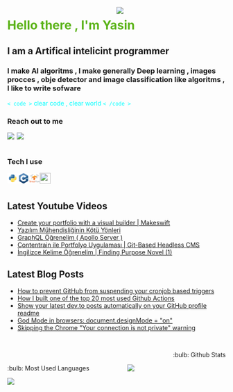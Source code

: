 <img
    position="right"
    src="https://dms.licdn.com/playlist/C4E05AQE0X_d38wVSeA/mp4-720p-30fp-crf28/0/1648845168032?e=1664550000&v=beta&t=w0-RakYixH1gMpou_CSk8PCyMEvC59Hk5ESIC2a1P5s"
    preload="auto"
    width="50%"
    heigth="200"
    align="right">
  </img>

<h1 style="font-weight: bold;"><font color="#5BB318"> Hello there , I'm Yasin </font></h1>

##  I am  a Artifical intelicint programmer

### I make AI algoritms , I make generally Deep learning , images procces , obje detector and image classification like algoritms , I like to write sofware

<font color="aqua"> `< code >`  clear code , clear world `< /code >` </font>

### Reach out to me


[<img  width="22" src="https://media-exp1.licdn.com/dms/image/C560BAQHaVYd13rRz3A/company-logo_100_100/0/1638831589865?e=2147483647&v=beta&t=fi3iyTgSAogCMgSmAy_DeyogJxzo38RVBK0mcEuSpc8" align="left" />][linkedin]
[<img  width="22" src="https://upload.wikimedia.org/wikipedia/commons/thumb/9/95/Instagram_logo_2022.svg/150px-Instagram_logo_2022.svg.png" align="left" />][youtube]

<br />
<br />

### Tech I use

<img align="left"  src="https://raw.githubusercontent.com/github/explore/80688e429a7d4ef2fca1e82350fe8e3517d3494d/topics/python/python.png" width="25" height="25" />
<img align="left" src="https://raw.githubusercontent.com/github/explore/180320cffc25f4ed1bbdfd33d4db3a66eeeeb358/topics/cpp/cpp.png" width="25" height="25" />
<img align="left" src="https://raw.githubusercontent.com/github/explore/80688e429a7d4ef2fca1e82350fe8e3517d3494d/topics/tensorflow/tensorflow.png" width="25" height="25" />
<img align="left" src="https://avatars.githubusercontent.com/u/97764156?v=10" width="25" height="25" />

<br />
<br />

## Latest Youtube Videos

<!-- YOUTUBE:START -->
- [Create your portfolio with a visual builder | Makeswift](https://www.youtube.com/watch?v=aqkeoZ9J0P8)
- [Yazılım Mühendisliğinin Kötü Yönleri](https://www.youtube.com/watch?v=E-pO85iTiKI)
- [GraphQL Öğrenelim &lpar; Apollo Server &rpar;](https://www.youtube.com/watch?v=Fy8acWglcVc)
- [Contentrain ile Portfolyo Uygulaması | Git-Based Headless CMS](https://www.youtube.com/watch?v=16h_kXiwGcA)
- [İngilizce Kelime Öğrenelim | Finding Purpose Novel  &lpar;1&rpar;](https://www.youtube.com/watch?v=O3kjBgCc7Tc)
<!-- YOUTUBE:END -->

## Latest Blog Posts

<!-- BLOG-POST-LIST:START -->
- [How to prevent GitHub from suspending your cronjob based triggers](https://dev.to/gautamkrishnar/how-to-prevent-github-from-suspending-your-cronjob-based-triggers-knf)
- [How I built one of the top 20 most used Github Actions](https://www.gautamkrishnar.com/how-i-built-one-of-the-top-20-most-used-github-actions/)
- [Show your latest dev.to posts automatically on your GitHub profile readme](https://dev.to/gautamkrishnar/show-your-latest-dev-to-posts-automatically-in-your-github-profile-readme-3nk8)
- [God Mode in browsers: document.designMode = &quot;on&quot;](https://dev.to/gautamkrishnar/god-mode-in-browsers-document-designmode-on-2pmo)
- [Skipping the Chrome &quot;Your connection is not private&quot; warning](https://dev.to/gautamkrishnar/quickbits-1-skipping-the-chrome-your-connection-is-not-private-warning-4kp1)
<!-- BLOG-POST-LIST:END -->

<br />

<p align="right">:bulb: Github Stats</p>
<img align="right" width="45%" src="https://github-readme-stats.vercel.app/api?username=yasin624&theme=radical" >

<p align="left">:bulb:  Most Used Languages</p>
<img align="left" width="45%" src="https://github-readme-stats.vercel.app/api/top-langs/?username=yasin624&layout=compact" >

[youtube]: https://www.youtube.com/c/codingwithdidem
[twitter]: https://twitter.com/DidemKkkaraasl1
[linkedin]: https://www.linkedin.com/in/didem-k%C3%BCc%C3%BCkkaraaslan-2a2a23140/
